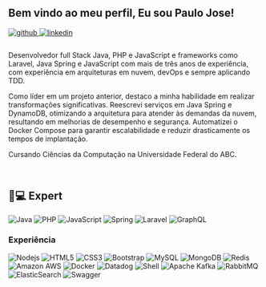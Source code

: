 ## Bem vindo ao meu perfil, Eu sou Paulo Jose!  
  

<a href="https://github.com/paulo-ufabc" target="_blank">
<img src=https://img.shields.io/badge/github-%2324292e.svg?&style=for-the-badge&logo=github&logoColor=white alt=github style="margin-bottom: 5px;" />
</a>
<a href="https://linkedin.com/in/paulo-jose-nascimento" target="_blank">
  <img src=https://img.shields.io/badge/linkedin-%231E77B5.svg?&style=for-the-badge&logo=linkedin&logoColor=white alt=linkedin style="margin-bottom: 5px;" />
</a>  

### 
Desenvolvedor full Stack Java, PHP e JavaScript e frameworks como Laravel, Java Spring e JavaScript com mais de três anos de experiência, com experiência em arquiteturas em nuvem, devOps e sempre aplicando TDD.

Como líder em um projeto anterior, destaco a minha habilidade em realizar transformações significativas. Reescrevi serviços em Java Spring e DynamoDB, otimizando a arquitetura para atender às demandas da nuvem, resultando em melhorias de desempenho e segurança. Automatizei o Docker Compose para garantir escalabilidade e reduzir drasticamente os tempos de implantação.

Cursando Ciências da Computação na Universidade Federal do ABC. 

<br/>  


## 🚀💻 Expert
![Java](https://img.shields.io/badge/Java-ED8B00?style=for-the-badge&logo=openjdk&logoColor=white)
![PHP](https://img.shields.io/badge/PHP-777BB4?style=for-the-badge&logo=php&logoColor=white)
![JavaScript](https://img.shields.io/badge/JavaScript-black?style=for-the-badge&logo=javascript&logoColor=white)
![Spring](https://img.shields.io/badge/-Spring-6DB33F?style=for-the-badge&logo=spring&logoColor=white)
![Laravel](https://img.shields.io/badge/-Laravel-FF2D20?style=for-the-badge&logo=laravel&logoColor=white)
![GraphQL](https://img.shields.io/badge/-GraphQL-E10098?style=for-the-badge&logo=graphql&logoColor=white)

### Experiência
![Nodejs](https://img.shields.io/badge/-Nodejs-black?style=for-the-badge&logo=Node.js&logoColor=white)
![HTML5](https://img.shields.io/badge/-HTML5-E34F26?style=for-the-badge&logo=html5&logoColor=white)
![CSS3](https://img.shields.io/badge/-CSS3-1572B6?style=for-the-badge&logo=css3&logoColor=white) 
![Bootstrap](https://img.shields.io/badge/-Bootstrap-563D7C?style=for-the-badge&logo=bootstrap&logoColor=white)
![MySQL](https://img.shields.io/badge/-MySQL-black?style=for-the-badge&logo=mysql&logoColor=white)
![MongoDB](https://img.shields.io/badge/-MongoDB-black?style=for-the-badge&logo=mongodb&logoColor=white)
![Redis](https://img.shields.io/badge/-redis-%23DD0031.svg?style=for-the-badge&logo=redis&logoColor=white)
![Amazon AWS](https://img.shields.io/badge/-Amazon%20AWS-232F3E?style=for-the-badge&logo=amazon-aws&logoColor=white)
![Docker](https://img.shields.io/badge/-Docker-black?style=for-the-badge&logo=docker&logoColor=white)
![Datadog](https://img.shields.io/badge/-datadog-%23632CA6.svg?style=for-the-badge&logo=datadog&logoColor=white)
![Shell](https://img.shields.io/badge/-Shell_Script-121011?style=for-the-badge&logo=gnu-bash&logoColor=white)
![Apache Kafka](https://img.shields.io/badge/Apache%20Kafka-000?style=for-the-badge&logo=apachekafka&logoColor=white)
![RabbitMQ](https://img.shields.io/badge/-Rabbitmq-FF6600?style=for-the-badge&logo=rabbitmq&logoColor=white)
![ElasticSearch](https://img.shields.io/badge/-ElasticSearch-005571?style=for-the-badge&logo=elasticsearch&logoColor=white)
![Swagger](https://img.shields.io/badge/-Swagger-%23Clojure?style=for-the-badge&logo=swagger&logoColor=white&logoColor=white)
  
